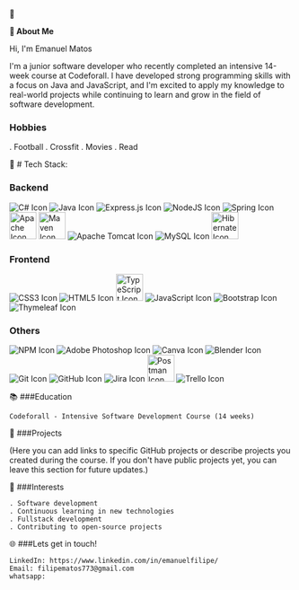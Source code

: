 💫 <p style="font-size 💯px; font-weight: bold;">💫 About Me</p>

 
 Hi, I'm Emanuel Matos

I'm a junior software developer who recently completed an intensive 14-week course at Codeforall. I have developed strong programming skills with a focus on Java and JavaScript, and I'm excited to apply my knowledge to real-world projects while continuing to learn and grow in the field of software development.

  ### Hobbies
   
. Football
. Crossfit
. Movies
. Read

🚀 # Tech Stack:
   
 ### Backend

![C# Icon](https://img.icons8.com/color/48/000000/c-sharp-logo.png)
![Java Icon](https://img.icons8.com/color/48/000000/java-coffee-cup-logo.png)
![Express.js Icon](https://img.icons8.com/color/48/000000/express.png)
![NodeJS Icon](https://img.icons8.com/color/48/000000/nodejs.png)
![Spring Icon](https://img.icons8.com/color/48/000000/spring-logo.png)
<img src="https://cdn.jsdelivr.net/gh/devicons/devicon@latest/icons/apache/apache-original-wordmark.svg" alt="Apache Icon" width="48" height="48"/>
<img src="https://cdn.jsdelivr.net/gh/devicons/devicon@latest/icons/maven/maven-original-wordmark.svg" alt="Maven Icon" width="48" height="48"/>
![Apache Tomcat Icon](https://img.icons8.com/color/48/000000/tomcat.png)
![MySQL Icon](https://img.icons8.com/fluency/48/000000/mysql-logo.png)
<img src="https://cdn.jsdelivr.net/gh/devicons/devicon@latest/icons/hibernate/hibernate-original.svg" alt="Hibernate Icon" width="48" height="48"/>
          
   


### Frontend

![CSS3 Icon](https://img.icons8.com/color/48/000000/css3.png)
![HTML5 Icon](https://img.icons8.com/color/48/000000/html-5--v1.png)
<img src="https://cdn.jsdelivr.net/gh/devicons/devicon@latest/icons/typescript/typescript-plain.svg" alt="TypeScript Icon" width="48" height="48"/>
![JavaScript Icon](https://img.icons8.com/color/48/000000/javascript--v1.png)
![Bootstrap Icon](https://img.icons8.com/color/48/000000/bootstrap.png)
![Thymeleaf Icon](https://img.icons8.com/color/48/000000/thymeleaf.png)


  ### Others

   ![NPM Icon](https://img.icons8.com/color/48/000000/npm.png)
   ![Adobe Photoshop Icon](https://img.icons8.com/color/48/000000/adobe-photoshop--v1.png)
   ![Canva Icon](https://img.icons8.com/fluency/48/000000/canva.png)
   ![Blender Icon](https://img.icons8.com/color/48/000000/blender-3d.png)
   ![Git Icon](https://img.icons8.com/color/48/000000/git.png)
   ![GitHub Icon](https://img.icons8.com/fluency/48/000000/github.png)
   ![Jira Icon](https://img.icons8.com/color/48/000000/jira.png)
  <img src="https://cdn.jsdelivr.net/gh/devicons/devicon@latest/icons/postman/postman-plain.svg" alt="Postman Icon" width="48" height="48"/>
   ![Trello Icon](https://img.icons8.com/color/48/000000/trello.png)


  📚 ###Education

    Codeforall - Intensive Software Development Course (14 weeks)


🌟 ###Projects

(Here you can add links to specific GitHub projects or describe projects you created during the course. If you don't have public projects yet, you can leave this section for future updates.)


🎯 ###Interests

    . Software development
    . Continuous learning in new technologies
    . Fullstack development 
    . Contributing to open-source projects

🌐 ###Lets get in touch!

    LinkedIn: https://www.linkedin.com/in/emanuelfilipe/
    Email: filipematos773@gmail.com
    whatsapp:









